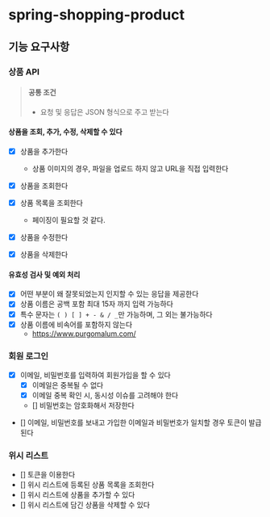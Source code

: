 # spring-shopping-product
## 기능 요구사항
### 상품 API
> #### 공통 조건 
> - 요청 및 응답은 JSON 형식으로 주고 받는다

#### 상품을 조회, 추가, 수정, 삭제할 수 있다
- [x] 상품을 추가한다
  - 상품 이미지의 경우, 파일을 업로드 하지 않고 URL을 직접 입력한다
- [x] 상품을 조회한다 
- [x] 상품 목록을 조회한다 
  - 페이징이 필요할 것 같다. 
- [x] 상품을 수정한다 
- [x] 상품을 삭제한다 

 
#### 유효성 검사 및 예외 처리  
- [x] 어떤 부분이 왜 잘못되었는지 인지할 수 있는 응답을 제공한다 
- [x] 상품 이름은 공백 포함 최대 15자 까지 입력 가능하다 
- [x] 특수 문자는 `( ) [ ] + - & / _`만 가능하며, 그 외는 불가능하다 
- [x] 상품 이름에 비속어를 포함하지 않는다  
  - https://www.purgomalum.com/ 

### 회원 로그인 
- [x] 이메일, 비밀번호를 입력하여 회원가입을 할 수 있다 
  - [x] 이메일은 중복될 수 없다
  - [x] 이메일 중복 확인 시, 동시성 이슈를 고려해야 한다 
  - [] 비밀번호는 암호화해서 저장한다 
- [] 이메일, 비밀번호를 보내고 가입한 이메일과 비밀번호가 일치할 경우 토큰이 발급된다 

### 위시 리스트
- [] 토큰을 이용한다
- [] 위시 리스트에 등록된 상품 목록을 조회한다
- [] 위시 리스트에 상품을 추가할 수 있다 
- [] 위시 리스트에 담긴 상품을 삭제할 수 있다 